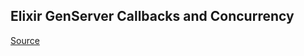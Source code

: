 ## Elixir GenServer Callbacks and Concurrency

[Source](https://www.youtube.com/watch?v=4yogCxBoO-A)
